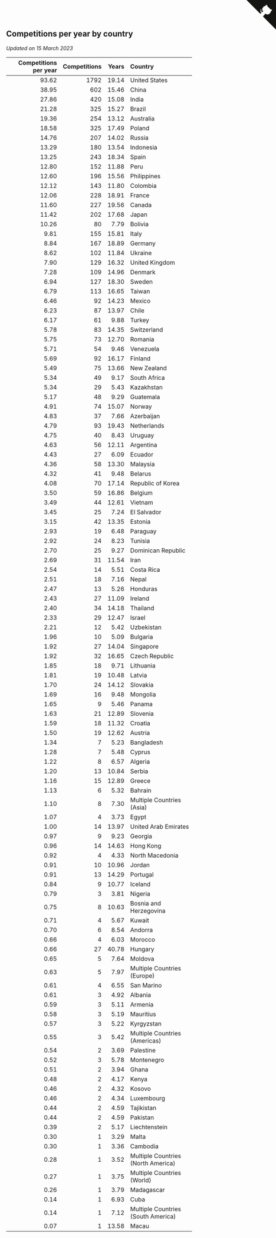 ## Competitions per year by country

*Updated on 15 March 2023*

| Competitions per year | Competitions | Years | Country |
| ---: | ---: | ---: | :--- |
| 93.62 | 1792 | 19.14 | United States |
| 38.95 | 602 | 15.46 | China |
| 27.86 | 420 | 15.08 | India |
| 21.28 | 325 | 15.27 | Brazil |
| 19.36 | 254 | 13.12 | Australia |
| 18.58 | 325 | 17.49 | Poland |
| 14.76 | 207 | 14.02 | Russia |
| 13.29 | 180 | 13.54 | Indonesia |
| 13.25 | 243 | 18.34 | Spain |
| 12.80 | 152 | 11.88 | Peru |
| 12.60 | 196 | 15.56 | Philippines |
| 12.12 | 143 | 11.80 | Colombia |
| 12.06 | 228 | 18.91 | France |
| 11.60 | 227 | 19.56 | Canada |
| 11.42 | 202 | 17.68 | Japan |
| 10.26 | 80 | 7.79 | Bolivia |
| 9.81 | 155 | 15.81 | Italy |
| 8.84 | 167 | 18.89 | Germany |
| 8.62 | 102 | 11.84 | Ukraine |
| 7.90 | 129 | 16.32 | United Kingdom |
| 7.28 | 109 | 14.96 | Denmark |
| 6.94 | 127 | 18.30 | Sweden |
| 6.79 | 113 | 16.65 | Taiwan |
| 6.46 | 92 | 14.23 | Mexico |
| 6.23 | 87 | 13.97 | Chile |
| 6.17 | 61 | 9.88 | Turkey |
| 5.78 | 83 | 14.35 | Switzerland |
| 5.75 | 73 | 12.70 | Romania |
| 5.71 | 54 | 9.46 | Venezuela |
| 5.69 | 92 | 16.17 | Finland |
| 5.49 | 75 | 13.66 | New Zealand |
| 5.34 | 49 | 9.17 | South Africa |
| 5.34 | 29 | 5.43 | Kazakhstan |
| 5.17 | 48 | 9.29 | Guatemala |
| 4.91 | 74 | 15.07 | Norway |
| 4.83 | 37 | 7.66 | Azerbaijan |
| 4.79 | 93 | 19.43 | Netherlands |
| 4.75 | 40 | 8.43 | Uruguay |
| 4.63 | 56 | 12.11 | Argentina |
| 4.43 | 27 | 6.09 | Ecuador |
| 4.36 | 58 | 13.30 | Malaysia |
| 4.32 | 41 | 9.48 | Belarus |
| 4.08 | 70 | 17.14 | Republic of Korea |
| 3.50 | 59 | 16.86 | Belgium |
| 3.49 | 44 | 12.61 | Vietnam |
| 3.45 | 25 | 7.24 | El Salvador |
| 3.15 | 42 | 13.35 | Estonia |
| 2.93 | 19 | 6.48 | Paraguay |
| 2.92 | 24 | 8.23 | Tunisia |
| 2.70 | 25 | 9.27 | Dominican Republic |
| 2.69 | 31 | 11.54 | Iran |
| 2.54 | 14 | 5.51 | Costa Rica |
| 2.51 | 18 | 7.16 | Nepal |
| 2.47 | 13 | 5.26 | Honduras |
| 2.43 | 27 | 11.09 | Ireland |
| 2.40 | 34 | 14.18 | Thailand |
| 2.33 | 29 | 12.47 | Israel |
| 2.21 | 12 | 5.42 | Uzbekistan |
| 1.96 | 10 | 5.09 | Bulgaria |
| 1.92 | 27 | 14.04 | Singapore |
| 1.92 | 32 | 16.65 | Czech Republic |
| 1.85 | 18 | 9.71 | Lithuania |
| 1.81 | 19 | 10.48 | Latvia |
| 1.70 | 24 | 14.12 | Slovakia |
| 1.69 | 16 | 9.48 | Mongolia |
| 1.65 | 9 | 5.46 | Panama |
| 1.63 | 21 | 12.89 | Slovenia |
| 1.59 | 18 | 11.32 | Croatia |
| 1.50 | 19 | 12.62 | Austria |
| 1.34 | 7 | 5.23 | Bangladesh |
| 1.28 | 7 | 5.48 | Cyprus |
| 1.22 | 8 | 6.57 | Algeria |
| 1.20 | 13 | 10.84 | Serbia |
| 1.16 | 15 | 12.89 | Greece |
| 1.13 | 6 | 5.32 | Bahrain |
| 1.10 | 8 | 7.30 | Multiple Countries (Asia) |
| 1.07 | 4 | 3.73 | Egypt |
| 1.00 | 14 | 13.97 | United Arab Emirates |
| 0.97 | 9 | 9.23 | Georgia |
| 0.96 | 14 | 14.63 | Hong Kong |
| 0.92 | 4 | 4.33 | North Macedonia |
| 0.91 | 10 | 10.96 | Jordan |
| 0.91 | 13 | 14.29 | Portugal |
| 0.84 | 9 | 10.77 | Iceland |
| 0.79 | 3 | 3.81 | Nigeria |
| 0.75 | 8 | 10.63 | Bosnia and Herzegovina |
| 0.71 | 4 | 5.67 | Kuwait |
| 0.70 | 6 | 8.54 | Andorra |
| 0.66 | 4 | 6.03 | Morocco |
| 0.66 | 27 | 40.78 | Hungary |
| 0.65 | 5 | 7.64 | Moldova |
| 0.63 | 5 | 7.97 | Multiple Countries (Europe) |
| 0.61 | 4 | 6.55 | San Marino |
| 0.61 | 3 | 4.92 | Albania |
| 0.59 | 3 | 5.11 | Armenia |
| 0.58 | 3 | 5.19 | Mauritius |
| 0.57 | 3 | 5.22 | Kyrgyzstan |
| 0.55 | 3 | 5.42 | Multiple Countries (Americas) |
| 0.54 | 2 | 3.69 | Palestine |
| 0.52 | 3 | 5.78 | Montenegro |
| 0.51 | 2 | 3.94 | Ghana |
| 0.48 | 2 | 4.17 | Kenya |
| 0.46 | 2 | 4.32 | Kosovo |
| 0.46 | 2 | 4.34 | Luxembourg |
| 0.44 | 2 | 4.59 | Tajikistan |
| 0.44 | 2 | 4.59 | Pakistan |
| 0.39 | 2 | 5.17 | Liechtenstein |
| 0.30 | 1 | 3.29 | Malta |
| 0.30 | 1 | 3.36 | Cambodia |
| 0.28 | 1 | 3.52 | Multiple Countries (North America) |
| 0.27 | 1 | 3.75 | Multiple Countries (World) |
| 0.26 | 1 | 3.79 | Madagascar |
| 0.14 | 1 | 6.93 | Cuba |
| 0.14 | 1 | 7.12 | Multiple Countries (South America) |
| 0.07 | 1 | 13.58 | Macau |


<a href="https://github.com/jonatanklosko/wca_statistics" class="github-corner" aria-label="View source on Github"><svg width="80" height="80" viewBox="0 0 250 250" style="fill:#151513; color:#fff; position: absolute; top: 0; border: 0; right: 0;" aria-hidden="true"><path d="M0,0 L115,115 L130,115 L142,142 L250,250 L250,0 Z"></path><path d="M128.3,109.0 C113.8,99.7 119.0,89.6 119.0,89.6 C122.0,82.7 120.5,78.6 120.5,78.6 C119.2,72.0 123.4,76.3 123.4,76.3 C127.3,80.9 125.5,87.3 125.5,87.3 C122.9,97.6 130.6,101.9 134.4,103.2" fill="currentColor" style="transform-origin: 130px 106px;" class="octo-arm"></path><path d="M115.0,115.0 C114.9,115.1 118.7,116.5 119.8,115.4 L133.7,101.6 C136.9,99.2 139.9,98.4 142.2,98.6 C133.8,88.0 127.5,74.4 143.8,58.0 C148.5,53.4 154.0,51.2 159.7,51.0 C160.3,49.4 163.2,43.6 171.4,40.1 C171.4,40.1 176.1,42.5 178.8,56.2 C183.1,58.6 187.2,61.8 190.9,65.4 C194.5,69.0 197.7,73.2 200.1,77.6 C213.8,80.2 216.3,84.9 216.3,84.9 C212.7,93.1 206.9,96.0 205.4,96.6 C205.1,102.4 203.0,107.8 198.3,112.5 C181.9,128.9 168.3,122.5 157.7,114.1 C157.9,116.9 156.7,120.9 152.7,124.9 L141.0,136.5 C139.8,137.7 141.6,141.9 141.8,141.8 Z" fill="currentColor" class="octo-body"></path></svg></a><style>.github-corner:hover .octo-arm{animation:octocat-wave 560ms ease-in-out}@keyframes octocat-wave{0%,100%{transform:rotate(0)}20%,60%{transform:rotate(-25deg)}40%,80%{transform:rotate(10deg)}}@media (max-width:500px){.github-corner:hover .octo-arm{animation:none}.github-corner .octo-arm{animation:octocat-wave 560ms ease-in-out}}</style>
